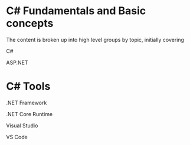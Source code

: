 # C# Fundamentals and Basic concepts

The content is broken up into high level groups by topic, initially covering

C#

ASP.NET

# C# Tools

.NET Framework

.NET Core Runtime

Visual Studio

VS Code
